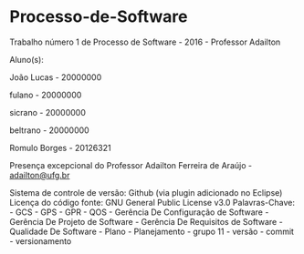 # Processo-de-Software
Trabalho número 1 de Processo de Software - 2016 - Professor Adailton

Aluno(s):

João Lucas - 20000000

fulano - 20000000

sicrano - 20000000

beltrano - 20000000

Romulo Borges - 20126321

Presença excepcional do Professor Adailton Ferreira de Araújo - adailton@ufg.br

Sistema de controle de versão: Github (via plugin adicionado no Eclipse)
Licença do código fonte: GNU General Public License v3.0
Palavras-Chave:
				- GCS
				- GPS
				- GPR
				- QOS
				- Gerência De Configuração de Software
				- Gerência De Projeto de Software
				- Gerência De Requisitos de Software
				- Qualidade De Software
				- Plano
				- Planejamento
				- grupo 11
				- versão
				- commit
				- versionamento
